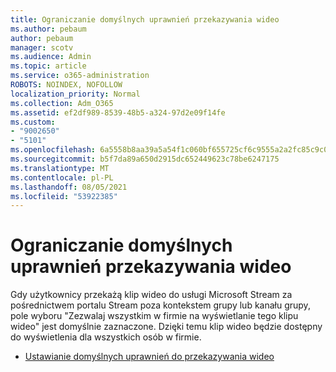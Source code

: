 ```yaml
---
title: Ograniczanie domyślnych uprawnień przekazywania wideo
ms.author: pebaum
author: pebaum
manager: scotv
ms.audience: Admin
ms.topic: article
ms.service: o365-administration
ROBOTS: NOINDEX, NOFOLLOW
localization_priority: Normal
ms.collection: Adm_O365
ms.assetid: ef2df989-8539-48b5-a324-97d2e09f14fe
ms.custom:
- "9002650"
- "5101"
ms.openlocfilehash: 6a5558b8aa39a5a54f1c060bf655725cf6c9555a2a2fc85c9c0b17ec4d27ed6f
ms.sourcegitcommit: b5f7da89a650d2915dc652449623c78be6247175
ms.translationtype: MT
ms.contentlocale: pl-PL
ms.lasthandoff: 08/05/2021
ms.locfileid: "53922385"
---
```

# <a name="restrict-default-video-upload-permissions"></a>Ograniczanie domyślnych uprawnień przekazywania wideo

Gdy użytkownicy przekażą klip wideo do usługi Microsoft Stream za pośrednictwem portalu Stream poza kontekstem grupy lub kanału grupy, pole wyboru "Zezwalaj wszystkim w firmie na wyświetlanie tego klipu wideo" jest domyślnie zaznaczone. Dzięki temu klip wideo będzie dostępny do wyświetlenia dla wszystkich osób w firmie.

- [Ustawianie domyślnych uprawnień do przekazywania wideo](/stream/default-video-permissions)
